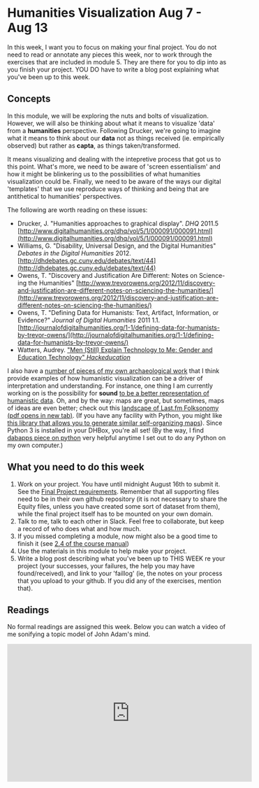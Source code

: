 # Humanities Visualization Aug 7 - Aug 13

In this week, I want you to focus on making your final project. You do not need to read or annotate any pieces this week, nor to work through the exercises that are included in module 5. They are there for you to dip into as you finish your project. YOU DO have to write a blog post explaining what you've been up to this week.

## Concepts

In this module, we will be exploring the nuts and bolts of visualization. However, we will also be thinking about what it means to visualize 'data' from a **humanities** perspective. Following Drucker, we're going to imagine what it means to think about our **data** not as things received (ie. empirically observed) but rather as **capta**, as things taken/transformed.

It means visualizing and dealing with the intepretive process that got us to this point. What's more, we need to be aware of 'screen essentialism' and how it might be blinkering us to the possibilities of what humanities visualization could be. Finally, we need to be aware of the ways our digital 'templates' that we use reproduce ways of thinking and being that are antithetical to humanities' perspectives.

The following are worth reading on these issues:

+ Drucker, J. "Humanities approaches to graphical display". _DHQ_ 2011.5 [http://www.digitalhumanities.org/dhq/vol/5/1/000091/000091.html](http://www.digitalhumanities.org/dhq/vol/5/1/000091/000091.html)
+ Williams, G. "Disability, Universal Design, and the Digital Humanities" _Debates in the Digital Humanities_ 2012. [http://dhdebates.gc.cuny.edu/debates/text/44](http://dhdebates.gc.cuny.edu/debates/text/44)
+ Owens, T. "Discovery and Justification Are Different: Notes on Science-ing the Humanities" [http://www.trevorowens.org/2012/11/discovery-and-justification-are-different-notes-on-sciencing-the-humanities/](http://www.trevorowens.org/2012/11/discovery-and-justification-are-different-notes-on-sciencing-the-humanities/)
+ Owens, T. "Defining Data for Humanists: Text, Artifact, Information, or Evidence?" _Journal of Digital Humanities_ 2011 1.1. [http://journalofdigitalhumanities.org/1-1/defining-data-for-humanists-by-trevor-owens/](http://journalofdigitalhumanities.org/1-1/defining-data-for-humanists-by-trevor-owens/)
+ Watters, Audrey. ["Men (Still) Explain Technology to Me: Gender and Education Technology" _Hackeducation_](http://hackeducation.com/2015/03/11/men-still-explain)

I also have a [number of pieces of my own archaeological work](https://carleton-ca.academia.edu/SMGraham) that I think provide examples of how humanistic visualization can be a driver of interpretation and understanding. For instance, one thing I am currently working on is the possibility for **sound** [to be a better representation of humanistic data](http://electricarchaeology.ca/2015/10/27/if-i-could-read-your-mind-sonifying-john-adams-diary/). Oh, and by the way: maps are great, but sometimes, maps of ideas are even better; check out this [landscape of Last.fm Folksonomy (pdf opens in new tab)](http://info.slis.indiana.edu/~katy/research/10-Last.fm.pdf). (If you have any facility with Python, you might like [this library that allows you to generate similar self-organizing maps](https://github.com/sevamoo/SOMPY)). Since Python 3 is installed in your DHBox, you're all set! (By the way, I find [dabapps piece on python](https://www.dabapps.com/blog/introduction-to-pip-and-virtualenv-python/) very helpful anytime I set out to do any Python on my own computer.)

## What you need to do this week

1. Work on your project. You have until midnight August 16th to submit it. See the [Final Project requirements](http://site.craftingdigitalhistory.ca/final-project-1.html). Remember that all supporting files need to be in their own github repository (it is not necessary to share the Equity files, unless you have created some sort of dataset from them), while the final project itself has to be mounted on your own domain.
2. Talk to me, talk to each other in Slack. Feel free to collaborate, but keep a record of who does what and how much.
3. If you missed completing a module, now might also be a good time to finish it (see [2.4 of the course manual](http://site.craftingdigitalhistory.ca/rubric-and-assessment.html#submitting-evidence))
4. Use the materials in this module to help make your project.
5. Write a blog post describing what you've been up to THIS WEEK re your project (your successes, your failures, the help you may have found/received), and link to your 'faillog' (ie, the notes on your process that you upload to your github. If you did any of the exercises, mention that).

## Readings

No formal readings are assigned this week. Below you can watch a video of me sonifying a topic model of John Adam's mind.

<iframe width="560" height="315" src="https://www.youtube.com/embed/ikqRXtI3JeA" frameborder="0" allowfullscreen></iframe>
